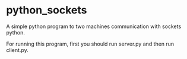 # python_sockets
A simple python program to two machines communication with sockets python.

For running this program, first you should run server.py and then run client.py.
